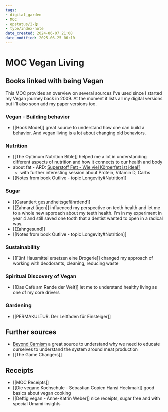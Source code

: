 ```yaml
---
tags: 
- digital_garden
- MOC
- epstatus/2-🪴
- type/index-note
date_created: 2024-06-07 21:08
date_modified: 2025-06-25 06:10
---
```

# MOC Vegan Living

## Books linked with being Vegan

This MOC provides an overview on several sources I've used since I started my Vegan journey back in 2009. At the moment it lists all my digital versions but I'll also soon add my paper versions too.

### Vegan - Building behavior

+ [[Hook Model]] great source to understand how one can build a behavior. And vegan living is a lot about changing old behaviors.

### Nutrition

+ [[The Optimum Nutrition Bible]] helped me a lot in understanding different aspects of nutrition and how it connects to our health and body
+ about fat - ARD: [Superstoff Fett - Wie viel Körperfett ist ideal?](https://www.ardmediathek.de/video/superstoffe/superstoff-fett-wie-viel-koerperfett-ist-ideal/das-erste/Y3JpZDovL2Rhc2Vyc3RlLmRlL3N1cGVyc3RvZmYvOWVlZDdkODAtMThlYi00ZGEwLWI5OGEtZjlhNGM5MmQ0ZGEy)
	+ with further interesting session about Protein, Vitamin D, Carbs
+ [[Notes from book Outlive - topic Longevity#Nutrition]]

### Sugar

+ [[Garantiert gesundheitsgefährdend]]
+ [[Zahnarztlügen]] influenced my perspective on teeth health and let me to a whole new approach about my teeth health. I'm in my experiment in year 4 and still saved one tooth that a dentist wanted to open in a radical way.
+ [[Zahngesund]]
+ [[Notes from book Outlive - topic Longevity#Nutrition]]

### Sustainability

+ [[Fünf Hausmittel ersetzen eine Drogerie]] changed my approach of working with deodorants, cleaning, reducing waste 

### Spiritual Discovery of Vegan

+ [[Das Café am Rande der Welt]] let me to understand healthy living as one of my core drivers

### Gardening

+ [[PERMAKULTUR. Der Leitfaden für Einsteiger]]

## Further sources

+ [Beyond Carnism](https://carnism.org/) a great source to understand why we need to educate ourselves to understand the system around meat production
+ [[The Game Changers]]

## Receipts

+ [[MOC Receipts]]
+ [[Die vegane Kochschule - Sebastian Copien Hansi Heckmair]] good basics about vegan cooking
+ [[Deftig vegan - Anne-Katrin Weber]] nice receipts, sugar free and with special Umami insights